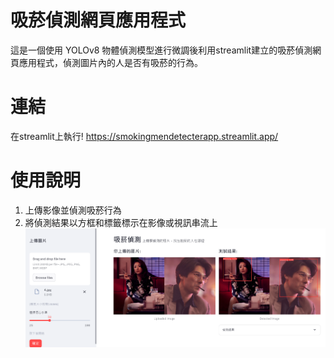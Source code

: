 # 吸菸偵測網頁應用程式
這是一個使用 YOLOv8 物體偵測模型進行微調後利用streamlit建立的吸菸偵測網頁應用程式，偵測圖片內的人是否有吸菸的行為。

# 連結
在streamlit上執行!
<https://smokingmendetecterapp.streamlit.app/>

# 使用說明
1. 上傳影像並偵測吸菸行為
2. 將偵測結果以方框和標籤標示在影像或視訊串流上
![網頁預覽](./demo-pic.png)
